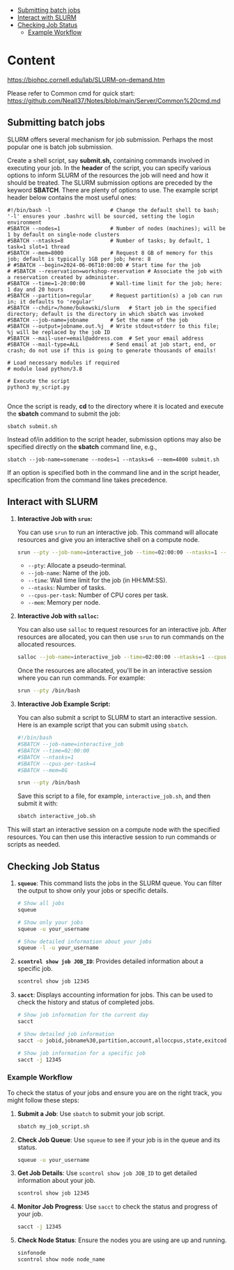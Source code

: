 - [Submitting batch jobs](#submitting-batch-jobs)
- [Interact with SLURM](#interact-with-slurm)
- [Checking Job Status](#checking-job-status)
  * [Example Workflow](#example-workflow)

# Content
https://biohpc.cornell.edu/lab/SLURM-on-demand.htm

Please refer to Common cmd for quick start:
https://github.com/Neall37/Notes/blob/main/Server/Common%20cmd.md


## Submitting batch jobs

SLURM offers several mechanism for job submission. Perhaps the most popular one is batch job submission.

Create a shell script, say **submit.sh,** containing commands involved in executing your job. In the **header** of the script, you can specify various options to inform SLURM of the resources the job will need and how it should be treated. The SLURM submission options are preceded by the keyword **SBATCH**. There are plenty of options to use. The example script header below contains the most useful ones:

```
#!/bin/bash -l                   # Change the default shell to bash; '-l' ensures your .bashrc will be sourced, setting the login environment
#SBATCH --nodes=1                # Number of nodes (machines); will be 1 by default on single-node clusters
#SBATCH --ntasks=8               # Number of tasks; by default, 1 task=1 slot=1 thread
#SBATCH --mem=8000               # Request 8 GB of memory for this job; default is typically 1GB per job; here: 8
# #SBATCH --begin=2024-06-06T10:00:00 # Start time for the job
# #SBATCH --reservation=workshop-reservation # Associate the job with a reservation created by administer.
#SBATCH --time=1-20:00:00        # Wall-time limit for the job; here: 1 day and 20 hours
#SBATCH --partition=regular      # Request partition(s) a job can run in; it defaults to 'regular'
#SBATCH --chdir=/home/bukowski/slurm   # Start job in the specified directory; default is the directory in which sbatch was invoked
#SBATCH --job-name=jobname       # Set the name of the job
#SBATCH --output=jobname.out.%j  # Write stdout+stderr to this file; %j will be replaced by the job ID
#SBATCH --mail-user=email@address.com  # Set your email address
#SBATCH --mail-type=ALL          # Send email at job start, end, or crash; do not use if this is going to generate thousands of emails!

# Load necessary modules if required
# module load python/3.8

# Execute the script
python3 my_script.py


```



Once the script is ready, **cd** to the directory where it is located and execute the **sbatch** command to submit the job:

`sbatch submit.sh`

Instead of/in addition to the script header, submission options may also be specified directly on the **sbatch** command line, e.g.,

`sbatch --job-name=somename --nodes=1 --ntasks=6 --mem=4000 submit.sh`

If an option is specified both in the command line and in the script header, specification from the command line takes precedence.

## Interact with SLURM
1. **Interactive Job with `srun`:**

   You can use `srun` to run an interactive job. This command will allocate resources and give you an interactive shell on a compute node.

   ```bash
   srun --pty --job-name=interactive_job --time=02:00:00 --ntasks=1 --cpus-per-task=4 --mem=8G /bin/bash
   ```

   - `--pty`: Allocate a pseudo-terminal.
   - `--job-name`: Name of the job.
   - `--time`: Wall time limit for the job (in HH:MM:SS).
   - `--ntasks`: Number of tasks.
   - `--cpus-per-task`: Number of CPU cores per task.
   - `--mem`: Memory per node.

2. **Interactive Job with `salloc`:**

   You can also use `salloc` to request resources for an interactive job. After resources are allocated, you can then use `srun` to run commands on the allocated resources.

   ```bash
   salloc --job-name=interactive_job --time=02:00:00 --ntasks=1 --cpus-per-task=4 --mem=8G
   ```

   Once the resources are allocated, you'll be in an interactive session where you can run commands. For example:

   ```bash
   srun --pty /bin/bash
   ```

3. **Interactive Job Example Script:**

   You can also submit a script to SLURM to start an interactive session. Here is an example script that you can submit using `sbatch`.

   ```bash
   #!/bin/bash
   #SBATCH --job-name=interactive_job
   #SBATCH --time=02:00:00
   #SBATCH --ntasks=1
   #SBATCH --cpus-per-task=4
   #SBATCH --mem=8G

   srun --pty /bin/bash
   ```

   Save this script to a file, for example, `interactive_job.sh`, and then submit it with:

   ```bash
   sbatch interactive_job.sh
   ```

This will start an interactive session on a compute node with the specified resources. You can then use this interactive session to run commands or scripts as needed.

## Checking Job Status

1. **`squeue`**: This command lists the jobs in the SLURM queue. You can filter the output to show only your jobs or specific details.

   ```bash
   # Show all jobs
   squeue

   # Show only your jobs
   squeue -u your_username

   # Show detailed information about your jobs
   squeue -l -u your_username
   ```

2. **`scontrol show job JOB_ID`**: Provides detailed information about a specific job.

   ```bash
   scontrol show job 12345
   ```

3. **`sacct`**: Displays accounting information for jobs. This can be used to check the history and status of completed jobs.

   ```bash
   # Show job information for the current day
   sacct

   # Show detailed job information
   sacct -o jobid,jobname%30,partition,account,alloccpus,state,exitcode,start,end

   # Show job information for a specific job
   sacct -j 12345
   ```

### Example Workflow

To check the status of your jobs and ensure you are on the right track, you might follow these steps:

1. **Submit a Job**: Use `sbatch` to submit your job script.

   ```bash
   sbatch my_job_script.sh
   ```

2. **Check Job Queue**: Use `squeue` to see if your job is in the queue and its status.

   ```bash
   squeue -u your_username
   ```

3. **Get Job Details**: Use `scontrol show job JOB_ID` to get detailed information about your job.

   ```bash
   scontrol show job 12345
   ```

4. **Monitor Job Progress**: Use `sacct` to check the status and progress of your job.

   ```bash
   sacct -j 12345
   ```

5. **Check Node Status**: Ensure the nodes you are using are up and running.

   ```bash
   sinfonode
   scontrol show node node_name
   ```

